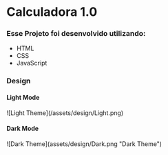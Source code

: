 <h1> Calculadora 1.0</h1>

<h3> Esse Projeto foi desenvolvido utilizando: </h2>

<ul>
    <li>HTML</li>
    <li>CSS</li>
    <li>JavaScript</li>
</ul>

<h3>Design</h3>

<h4>Light Mode</h4>
![Light Theme](/assets/design/Light.png)
<h4>Dark Mode</h4>
![Dark Theme](assets/design/Dark.png "Dark Theme")
